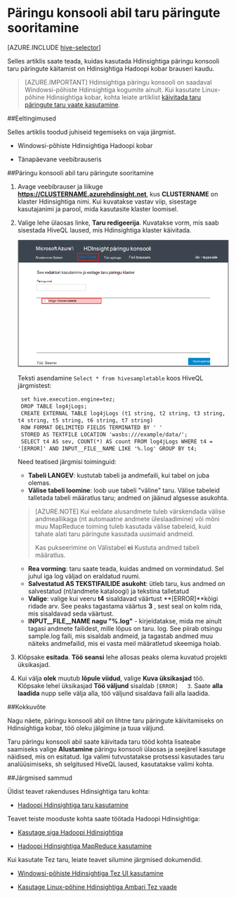 <properties
   pageTitle="Hadoopi taru kasutamine päringu konsooli Hdinsightiga | Microsoft Azure'i"
   description="Saate teada, kuidas päringu veebipõhise konsooli abil saate käivitada taru päringud on Hdinsightiga Hadoopi kobar brauseri kaudu."
   services="hdinsight"
   documentationCenter=""
   authors="Blackmist"
   manager="jhubbard"
   editor="cgronlun"
    tags="azure-portal"/>

<tags
   ms.service="hdinsight"
   ms.devlang="na"
   ms.topic="article"
   ms.tgt_pltfrm="na"
   ms.workload="big-data"
   ms.date="09/20/2016"
   ms.author="larryfr"/>

# <a name="run-hive-queries-using-the-query-console"></a>Päringu konsooli abil taru päringute sooritamine

[AZURE.INCLUDE [hive-selector](../../includes/hdinsight-selector-use-hive.md)]

Selles artiklis saate teada, kuidas kasutada Hdinsightiga päringu konsooli taru päringute käitamist on Hdinsightiga Hadoopi kobar brauseri kaudu.

> [AZURE.IMPORTANT] Hdinsightiga päringu konsooli on saadaval Windowsi-põhiste Hdinsightiga kogumite ainult. Kui kasutate Linux-põhine Hdinsightiga kobar, kohta leiate artiklist [käivitada taru päringute taru vaate kasutamine](hdinsight-hadoop-use-hive-ambari-view.md).


##<a id="prereq"></a>Eeltingimused

Selles artiklis toodud juhiseid tegemiseks on vaja järgmist.

* Windowsi-põhiste Hdinsightiga Hadoopi kobar

* Tänapäevane veebibrauseris

##<a id="run"></a>Päringu konsooli abil taru päringute sooritamine

1. Avage veebibrauser ja liikuge __https://CLUSTERNAME.azurehdinsight.net__, kus __CLUSTERNAME__ on klaster Hdinsightiga nimi. Kui kuvatakse vastav viip, sisestage kasutajanimi ja parool, mida kasutasite klaster loomisel.


2. Valige lehe ülaosas linke, **Taru redigeerija**. Kuvatakse vorm, mis saab sisestada HiveQL laused, mis Hdinsightiga klaster käivitada.

    ![taru redaktor](./media/hdinsight-hadoop-use-hive-query-console/queryconsole.png)

    Teksti asendamine `Select * from hivesampletable` koos HiveQL järgmistest:

        set hive.execution.engine=tez;
        DROP TABLE log4jLogs;
        CREATE EXTERNAL TABLE log4jLogs (t1 string, t2 string, t3 string, t4 string, t5 string, t6 string, t7 string)
        ROW FORMAT DELIMITED FIELDS TERMINATED BY ' '
        STORED AS TEXTFILE LOCATION 'wasbs:///example/data/';
        SELECT t4 AS sev, COUNT(*) AS count FROM log4jLogs WHERE t4 = '[ERROR]' AND INPUT__FILE__NAME LIKE '%.log' GROUP BY t4;

    Need teatised järgmisi toiminguid:

    * **Tabeli LANGEV**: kustutab tabeli ja andmefaili, kui tabel on juba olemas.
    * **Välise tabeli loomine**: loob uue tabeli "väline" taru. Välise tabeleid talletada tabeli määratlus taru; andmed on jäänud algsesse asukohta.

    > [AZURE.NOTE] Kui eeldate alusandmete tuleb värskendada välise andmeallikaga (nt automaatne andmete üleslaadimine) või mõni muu MapReduce toiming tuleb kasutada välise tabeleid, kuid tahate alati taru päringute kasutada uusimaid andmeid.
    >
    > Kas pukseerimine on Välistabel **ei** Kustuta andmed tabeli määratlus.

    * **Rea vorming**: taru saate teada, kuidas andmed on vormindatud. Sel juhul iga log väljad on eraldatud ruumi.
    * **Salvestatud AS TEKSTIFAILIDE asukoht**: ütleb taru, kus andmed on salvestatud (nt/andmete kataloogi) ja tekstina talletatud
    * **Valige**: valige kui veeru **t4** sisaldavad väärtust **[ERROR]**kõigi ridade arv. See peaks tagastama väärtus **3** , sest seal on kolm rida, mis sisaldavad seda väärtust.
    * **INPUT__FILE__NAME nagu "%.log"** - kirjeldatakse, mida me ainult tagasi andmete failidest, mille lõpus on taru. log. See piirab otsingu sample.log faili, mis sisaldab andmeid, ja tagastab andmed muu näiteks andmefailid, mis ei vasta meil määratletud skeemiga hoiab.

2. Klõpsake **esitada**. **Töö seansi** lehe allosas peaks olema kuvatud projekti üksikasjad.

3. Kui välja **olek** muutub **lõpule viidud**, valige **Kuva üksikasjad** töö. Klõpsake lehel üksikasjad **Töö väljund** sisaldab `[ERROR]   3`. Saate **alla laadida** nupp selle välja alla, töö väljund sisaldava faili alla laadida.


##<a id="summary"></a>Kokkuvõte

Nagu näete, päringu konsooli abil on lihtne taru päringute käivitamiseks on Hdinsightiga kobar, töö oleku jälgimine ja tuua väljund.

Taru päringu konsooli abil saate käivitada taru tööd kohta lisateabe saamiseks valige **Alustamine** päringu konsooli ülaosas ja seejärel kasutage näidised, mis on esitatud. Iga valimi tutvustatakse protsessi kasutades taru analüüsimiseks, sh selgitused HiveQL laused, kasutatakse valimi kohta.

##<a id="nextsteps"></a>Järgmised sammud

Üldist teavet rakenduses Hdinsightiga taru kohta:

* [Hadoopi Hdinsightiga taru kasutamine](hdinsight-use-hive.md)

Teavet teiste mooduste kohta saate töötada Hadoopi Hdinsightiga:

* [Kasutage siga Hadoopi Hdinsightiga](hdinsight-use-pig.md)

* [Hadoopi Hdinsightiga MapReduce kasutamine](hdinsight-use-mapreduce.md)

Kui kasutate Tez taru, leiate teavet silumine järgmised dokumendid.

* [Windowsi-põhiste Hdinsightiga Tez UI kasutamine](hdinsight-debug-tez-ui.md)

* [Kasutage Linux-põhine Hdinsightiga Ambari Tez vaade](hdinsight-debug-ambari-tez-view.md)

[1]: ../HDInsight/hdinsight-hadoop-visual-studio-tools-get-started.md

[hdinsight-sdk-documentation]: http://msdnstage.redmond.corp.microsoft.com/library/dn479185.aspx

[azure-purchase-options]: http://azure.microsoft.com/pricing/purchase-options/
[azure-member-offers]: http://azure.microsoft.com/pricing/member-offers/
[azure-free-trial]: http://azure.microsoft.com/pricing/free-trial/

[apache-tez]: http://tez.apache.org
[apache-hive]: http://hive.apache.org/
[apache-log4j]: http://en.wikipedia.org/wiki/Log4j
[hive-on-tez-wiki]: https://cwiki.apache.org/confluence/display/Hive/Hive+on+Tez
[import-to-excel]: http://azure.microsoft.com/documentation/articles/hdinsight-connect-excel-power-query/


[hdinsight-use-oozie]: hdinsight-use-oozie.md
[hdinsight-analyze-flight-data]: hdinsight-analyze-flight-delay-data.md



[hdinsight-storage]: hdinsight-hadoop-use-blob-storage.md

[hdinsight-provision]: hdinsight-provision-clusters.md
[hdinsight-submit-jobs]: hdinsight-submit-hadoop-jobs-programmatically.md
[hdinsight-upload-data]: hdinsight-upload-data.md
[hdinsight-get-started]: hdinsight-hadoop-linux-tutorial-get-started.md

[Powershell-install-configure]: powershell-install-configure.md
[powershell-here-strings]: http://technet.microsoft.com/library/ee692792.aspx


[img-hdi-hive-powershell-output]: ./media/hdinsight-use-hive/HDI.Hive.PowerShell.Output.png
